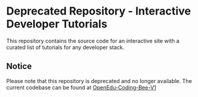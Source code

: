 # Deprecated Repository - Interactive Developer Tutorials

This repository contains the source code for an interactive site with a curated list of tutorials for any developer stack.

## Notice

Please note that this repository is deprecated and no longer available. The current codebase can be found at [OpenEdu-Coding-Bee-V1](https://github.com/Terre8055/OpenEdu-Coding-Bee-V1)
